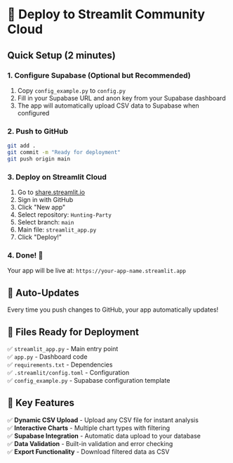 # 🚀 Deploy to Streamlit Community Cloud

## Quick Setup (2 minutes)

### 1. Configure Supabase (Optional but Recommended)
1. Copy `config_example.py` to `config.py`
2. Fill in your Supabase URL and anon key from your Supabase dashboard
3. The app will automatically upload CSV data to Supabase when configured

### 2. Push to GitHub
```bash
git add .
git commit -m "Ready for deployment"
git push origin main
```

### 3. Deploy on Streamlit Cloud
1. Go to [share.streamlit.io](https://share.streamlit.io)
2. Sign in with GitHub
3. Click "New app"
4. Select repository: `Hunting-Party`
5. Select branch: `main`
6. Main file: `streamlit_app.py`
7. Click "Deploy!"

### 4. Done! 🎉
Your app will be live at: `https://your-app-name.streamlit.app`

## 🔄 Auto-Updates
Every time you push changes to GitHub, your app automatically updates!

## 📁 Files Ready for Deployment
✅ `streamlit_app.py` - Main entry point  
✅ `app.py` - Dashboard code  
✅ `requirements.txt` - Dependencies  
✅ `.streamlit/config.toml` - Configuration  
✅ `config_example.py` - Supabase configuration template

## 🎯 Key Features
✅ **Dynamic CSV Upload** - Upload any CSV file for instant analysis  
✅ **Interactive Charts** - Multiple chart types with filtering  
✅ **Supabase Integration** - Automatic data upload to your database  
✅ **Data Validation** - Built-in validation and error checking  
✅ **Export Functionality** - Download filtered data as CSV
